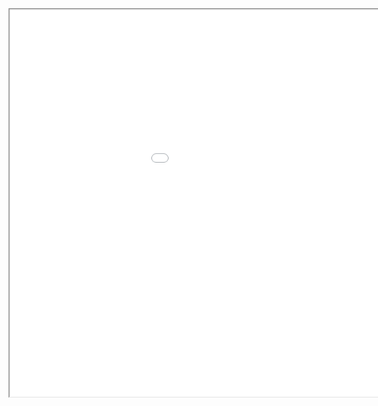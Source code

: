 <iframe width="1162" height="768" src="osc.html"> 
    Your browser doesn’t support iframes. 
</iframe>

<!-- <link rel="import" href="osc.html"> -->

